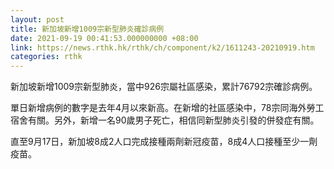 ```yaml
---
layout: post
title: 新加坡新增1009宗新型肺炎確診病例
date: 2021-09-19 00:41:53.000000000 +08:00
link: https://news.rthk.hk/rthk/ch/component/k2/1611243-20210919.htm
categories: rthk
---
```


新加坡新增1009宗新型肺炎，當中926宗屬社區感染，累計76792宗確診病例。

單日新增病例的數字是去年4月以來新高。在新增的社區感染中，78宗同海外勞工宿舍有關。另外，新增一名90歲男子死亡，相信同新型肺炎引發的併發症有關。

直至9月17日，新加坡8成2人口完成接種兩劑新冠疫苗，8成4人口接種至少一劑疫苗。
